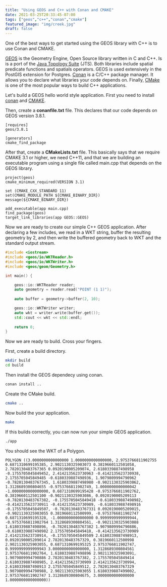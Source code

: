 ```yaml
---
title: "Using GEOS and C++ with Conan and CMAKE"
date: 2021-03-25T20:33:45-07:00
tags: ["geos","c++","conan","cmake"]
featured_image: "img/creek.jpg"
draft: false
---
```


One of the best ways to get started using the GEOS library with C++ is to use Conan and CMAKE. 

[GEOS](https://trac.osgeo.org/geos) is the Geometry Engine, Open Source library written in C and C++.  Is is a port of the [Java Topology Suite](https://github.com/locationtech/jts) (JTS).  Both libraries include spatial predicate functions and spatials operators.  GEOS is used extensively in the PostGIS extension for Postgres.
[Conan](https://conan.io/) is a C/C++ package manager.  It allows you to declare what libraries your code depends on.
Finally, [CMake](https://cmake.org/) is one of the  most popular ways to build C++ applications.  

<!--more-->

Let's build a GEOS hello world style application. First you need to install [conan](https://docs.conan.io/en/latest/installation.html#install-with-pip-recommended) and [CMAKE](https://cmake.org/install∏P).

Then, create a **conanfile.txt** file. This declares that our code depends on GEOS version 3.8.1. 

```
[requires]
geos/3.8.1

[generators]
cmake_find_package
```

After that, create a **CMakeLists.txt** file.  This basically says that we require CMAKE 3.1 or higher, we need C++11, and that
we are building an executable program using a single file called main.cpp that depends on the GEOS library.

```
project(geos)
cmake_minimum_required(VERSION 3.1)

set (CMAKE_CXX_STANDARD 11)
set(CMAKE_MODULE_PATH ${CMAKE_BINARY_DIR})
message(${CMAKE_BINARY_DIR})

add_executable(app main.cpp)
find_package(geos)
target_link_libraries(app GEOS::GEOS)
```

Now we are ready to create our simple C++ GEOS application.  After declaring a few includes, we read in a WKT string, buffer the resulting geometry by 2, and then 
write the buffered geometry back to WKT and the standard output stream.

```cpp
#include <iostream>
#include <geos/io/WKTReader.h>
#include <geos/io/WKTWriter.h>
#include <geos/geom/Geometry.h>

int main() {

    geos::io::WKTReader reader;
    auto geometry = reader.read("POINT (1 1)");
    
    auto buffer = geometry->buffer(2, 10);

    geos::io::WKTWriter writer;
    auto wkt = writer.write(buffer.get());
    std::cout << wkt << std::endl;
    
    return 0;
}
```

Now we are ready to build. Cross your fingers.

First, create a build directory.

```bash
mkdir build
cd build
```

Then install the GEOS dependecy using conan.

```bash
conan install ..
```

Create the CMake build.

```bash
cmake ..
```

Now build the your application.

```bash
make
```

If this builds correctly, you can now run your simple GEOS application.

```bash
./app
```

You should see the WKT of a Polygon.

```
POLYGON ((3.0000000000000000 1.0000000000000000, 2.9753766811902755 0.6871310699195385, 2.9021130325903073 0.3819660112501058, 2.7820130483767365 0.0920190005209074, 2.6180339887498958 -0.1755705045849452, 2.4142135623730963 -0.4142135623730938, 2.1755705045849485 -0.6180339887498936, 1.9079809994790962 -0.7820130483767345, 1.6180339887498980 -0.9021130325903062, 1.3128689300804655 -0.9753766811902749, 1.0000000000000042 -1.0000000000000000, 0.6871310699195428 -0.9753766811902762, 0.3819660112501100 -0.9021130325903086, 0.0920190005209113 -0.7820130483767382, -0.1755705045849418 -0.6180339887498982, -0.4142135623730911 -0.4142135623730989, -0.6180339887498916 -0.1755705045849507, -0.7820130483767331 0.0920190005209015, -0.9021130325903055 0.3819660112500999, -0.9753766811902747 0.6871310699195328, -1.0000000000000000 0.9999999999999944, -0.9753766811902764 1.3128689300804561, -0.9021130325903088 1.6180339887498896, -0.7820130483767382 1.9079809994790886, -0.6180339887498982 2.1755705045849418, -0.4142135623730989 2.4142135623730914, -0.1755705045849509 2.6180339887498913, 0.0920190005209014 2.7820130483767329, 0.3819660112500998 2.9021130325903055, 0.6871310699195325 2.9753766811902747, 0.9999999999999943 3.0000000000000000, 1.3128689300804561 2.9753766811902764, 1.6180339887498896 2.9021130325903091, 1.9079809994790886 2.7820130483767382, 2.1755705045849414 2.6180339887498985, 2.4142135623730909 2.4142135623730994, 2.6180339887498913 2.1755705045849512, 2.7820130483767329 1.9079809994790988, 2.9021130325903055 1.6180339887499002, 2.9753766811902747 1.3128689300804675, 3.0000000000000000 1.0000000000000000))
```